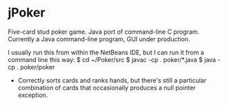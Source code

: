 # jPoker
Five-card stud poker game. Java port of command-line C program. Currently a Java command-line program, GUI under production.

I usually run this from within the NetBeans IDE, but I can run it from a command line this way:
$ cd ~/Poker/src
$ javac -cp . poker/*.java
$ java -cp . poker/poker


- Correctly sorts cards and ranks hands, but there's still a particular combination of cards that occasionally produces a null pointer exception.
